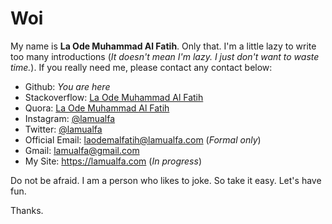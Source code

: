 # Woi

My name is **La Ode Muhammad Al Fatih**. Only that. I'm a little lazy to write too many introductions (_It doesn't mean I'm lazy. I just don't want to waste time._). If you really need me, please contact any contact below:

- Github: _You are here_
- Stackoverflow: [La Ode Muhammad Al Fatih](https://stackoverflow.com/users/10861398/laode-muhammad-al-fatih)
- Quora: [La Ode Muhammad Al Fatih](https://id.quora.com/profile/La-Ode-Muhammad-Al-Fatih)
- Instagram: [@lamualfa](https://instagram.com/lamualfa)
- Twitter: [@lamualfa](https://twitter.com/lamualfa)
- Official Email: laodemalfatih@lamualfa.com (_Formal only_)
- Gmail: lamualfa@gmail.com
- My Site: https://lamualfa.com (_In progress_)

Do not be afraid. I am a person who likes to joke. So take it easy. Let's have fun.

Thanks.

